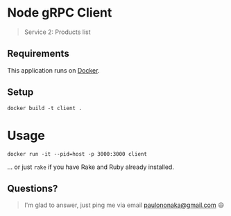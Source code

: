 # Node gRPC Client

> Service 2: Products list

## Requirements

This application runs on [Docker](https://www.docker.com/).

## Setup

```
docker build -t client .
```

# Usage

```
docker run -it --pid=host -p 3000:3000 client
```

... or just `rake` if you have Rake and Ruby already installed.

## Questions?

> I'm glad to answer, just ping me via email paulononaka@gmail.com 😄
